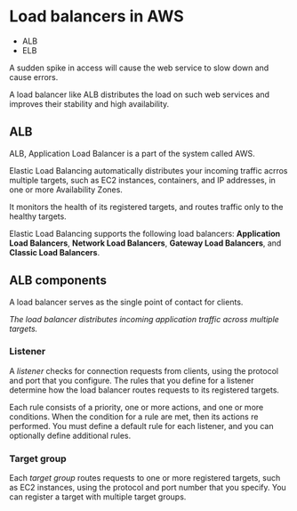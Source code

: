 # Load balancers in AWS
- ALB
- ELB

A sudden spike in access will cause the web service to slow down and cause errors.

A load balancer like ALB distributes the load on such web services and improves their stability and high availability.


## ALB
ALB, Application Load Balancer is a part of the system called AWS.

Elastic Load Balancing automatically distributes your incoming traffic acrros multiple targets, such as EC2 instances, containers, and IP addresses, in one or more Availability Zones.

It monitors the health of its registered targets, and routes traffic only to the healthy targets.

Elastic Load Balancing supports the following load balancers: **Application Load Balancers**, **Network Load Balancers**, **Gateway Load Balancers**, and **Classic Load Balancers**.


## ALB components
A load balancer serves as the single point of contact for clients.

*The load balancer distributes incoming application traffic across multiple targets.* 

### Listener
A *listener* checks for connection requests from clients, using the protocol and port that you configure. The rules that you define for a listener determine how the load balancer routes requests to its registered targets.

Each rule consists of a priority, one or more actions, and one or more conditions. 
When the condition for a rule are met, then its actions re performed. 
You must define a default rule for each listener, and you can optionally define additional rules.

### Target group
Each *target group* routes requests to one or more registered targets, such as EC2 instances, using the protocol and port number that you specify. You can register a target with multiple target groups.
